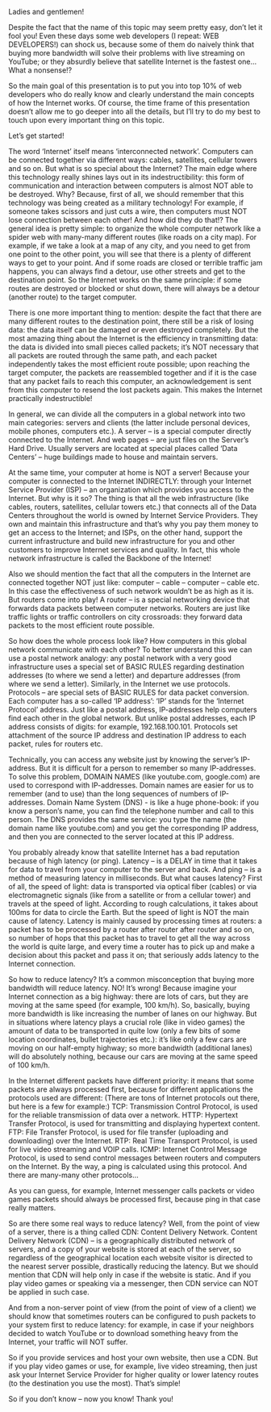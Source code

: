 ﻿Ladies and gentlemen!


Despite the fact that the name of this topic may seem pretty easy, don’t let it fool you! Even these days some web developers (I repeat: WEB DEVELOPERS!) can shock us, because some of them do naively think that buying more bandwidth will solve their problems with live streaming on YouTube; or they absurdly believe that satellite Internet is the fastest one… What a nonsense!?


So the main goal of this presentation is to put you into top 10% of web developers who do really know and clearly understand the main concepts of how the Internet works. Of course, the time frame of this presentation doesn’t allow me to go deeper into all the details, but I’ll try to do my best to touch upon every important thing on this topic.


Let’s get started!


The word ‘Internet’ itself means ‘interconnected network’. Computers can be connected together via different ways: cables, satellites, cellular towers and so on. But what is so special about the Internet? The main edge where this technology really shines lays out in its indestructibility: this form of communication and interaction between computers is almost NOT able to be destroyed. Why? Because, first of all, we should remember that this technology was being created as a military technology! For example, if someone takes scissors and just cuts a wire, then computers must NOT lose connection between each other! And how did they do that!? The general idea is pretty simple: to organize the whole computer network like a spider web with many-many different routes (like roads on a city map). For example, if we take a look at a map of any city, and you need to get from one point to the other point, you will see that there is a plenty of different ways to get to your point. And if some roads are closed or terrible traffic jam happens, you can always find a detour, use other streets and get to the destination point. So the Internet works on the same principle: if some routes are destroyed or blocked or shut down, there will always be a detour (another route) to the target computer.


There is one more important thing to mention: despite the fact that there are many different routes to the destination point, there still be a risk of losing data: the data itself can be damaged or even destroyed completely. But the most amazing thing about the Internet is the efficiency in transmitting data: the data is divided into small pieces called packets; it’s NOT necessary that all packets are routed through the same path, and each packet independently takes the most efficient route possible; upon reaching the target computer, the packets are reassembled together and if it is the case that any packet fails to reach this computer, an acknowledgement is sent from this computer to resend the lost packets again. This makes the Internet practically indestructible!


In general, we can divide all the computers in a global network into two main categories: servers and clients (the latter include personal devices, mobile phones, computers etc.). A server – is a special computer directly connected to the Internet. And web pages – are just files on the Server’s Hard Drive. Usually servers are located at special places called ‘Data Centers’ – huge buildings made to house and maintain servers.


At the same time, your computer at home is NOT a server! Because your computer is connected to the Internet INDIRECTLY: through your Internet Service Provider (ISP) – an organization which provides you access to the Internet. But why is it so? The thing is that all the web infrastructure (like cables, routers, satellites, cellular towers etc.) that connects all of the Data Centers throughout the world is owned by Internet Service Providers. They own and maintain this infrastructure and that’s why you pay them money to get an access to the Internet; and ISPs, on the other hand, support the current infrastructure and build new infrastructure for you and other customers to improve Internet services and quality. In fact, this whole network infrastructure is called the Backbone of the Internet!


Also we should mention the fact that all the computers in the Internet are connected together NOT just like: computer – cable – computer – cable etc. In this case the effectiveness of such network wouldn’t be as high as it is. But routers come into play! A router – is a special networking device that forwards data packets between computer networks. Routers are just like traffic lights or traffic controllers on city crossroads: they forward data packets to the most efficient route possible.


So how does the whole process look like? How computers in this global network communicate with each other? To better understand this we can use a postal network analogy: any postal network with a very good infrastructure uses a special set of BASIC RULES regarding destination addresses (to where we send a letter) and departure addresses (from where we send a letter). Similarly, in the Internet we use protocols. Protocols – are special sets of BASIC RULES for data packet conversion. Each computer has a so-called ‘IP address’: ‘IP’ stands for the ‘Internet Protocol’ address. Just like a postal address, IP-addresses help computers find each other in the global network. But unlike postal addresses, each IP address consists of digits: for example, 192.168.100.101. Protocols set attachment of the source IP address and destination IP address to each packet, rules for routers etc.


Technically, you can access any website just by knowing the server’s IP-address. But it is difficult for a person to remember so many IP-addresses. To solve this problem, DOMAIN NAMES (like youtube.com, google.com) are used to correspond with IP-addresses. Domain names are easier for us to remember (and to use) than the long sequences of numbers of IP-addresses. Domain Name System (DNS) - is like a huge phone-book: if you know a person’s name, you can find the telephone number and call to this person. The DNS provides the same service: you type the name (the domain name like youtube.com) and you get the corresponding IP address, and then you are connected to the server located at this IP address.


You probably already know that satellite Internet has a bad reputation because of high latency (or ping). Latency – is a DELAY in time that it takes for data to travel from your computer to the server and back. And ping – is a method of measuring latency in milliseconds. But what causes latency? First of all, the speed of light: data is transported via optical fiber (cables) or via electromagnetic signals (like from a satellite or from a cellular tower) and travels at the speed of light. According to rough calculations, it takes about 100ms for data to circle the Earth. But the speed of light is NOT the main cause of latency. Latency is mainly caused by processing times at routers: a packet has to be processed by a router after router after router and so on, so number of hops that this packet has to travel to get all the way across the world is quite large, and every time a router has to pick up and make a decision about this packet and pass it on; that seriously adds latency to the Internet connection.


So how to reduce latency? It’s a common misconception that buying more bandwidth will reduce latency. NO! It’s wrong! Because imagine your Internet connection as a big highway: there are lots of cars, but they are moving at the same speed (for example, 100 km/h). So, basically, buying more bandwidth is like increasing the number of lanes on our highway. But in situations where latency plays a crucial role (like in video games) the amount of data to be transported in quite low (only a few bits of some location coordinates, bullet trajectories etc.): it’s like only a few cars are moving on our half-empty highway; so more bandwidth (additional lanes) will do absolutely nothing, because our cars are moving at the same speed of 100 km/h.


In the Internet different packets have different priority: it means that some packets are always processed first, because for different applications the protocols used are different:
(There are tons of Internet protocols out there, but here is a few for example:)
TCP: Transmission Control Protocol, is used for the reliable transmission of data over a network.
HTTP: Hypertext Transfer Protocol, is used for transmitting and displaying hypertext content.
FTP: File Transfer Protocol, is used for file transfer (uploading and downloading) over the Internet.
RTP: Real Time Transport Protocol, is used for live video streaming and VOIP calls.
ICMP: Internet Control Message Protocol, is used to send control messages between routers and computers on the Internet. By the way, a ping is calculated using this protocol.
And there are many-many other protocols…


As you can guess, for example, Internet messenger calls packets or video games packets should always be processed first, because ping in that case really matters.


So are there some real ways to reduce latency? Well, from the point of view of a server, there is a thing called CDN: Content Delivery Network. Content Delivery Network (CDN) – is a geographically distributed network of servers, and a copy of your website is stored at each of the server, so regardless of the geographical location each website visitor is directed to the nearest server possible, drastically reducing the latency. But we should mention that CDN will help only in case if the website is static. And if you play video games or speaking via a messenger, then CDN service can NOT be applied in such case.


And from a non-server point of view (from the point of view of a client) we should know that sometimes routers can be configured to push packets to your system first to reduce latency: for example, in case if your neighbors decided to watch YouTube or to download something heavy from the Internet, your traffic will NOT suffer.


So if you provide services and host your own website, then use a CDN. But if you play video games or use, for example, live video streaming, then just ask your Internet Service Provider for higher quality or lower latency routes (to the destination you use the most). That’s simple!


So if you don’t know – now you know!
Thank you!
